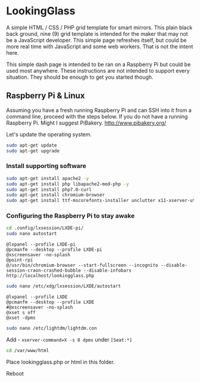 # LookingGlass
A simple HTML / CSS / PHP grid template for smart mirrors. This plain black back ground, nine (9) grid template is intended for the maker that may not be a JavaScript developer.  This simple page refreshes itself, but could be more real time with JavaScript and some web workers.  That is not the intent here.

This simple dash page is intended to be ran on a Raspberry Pi but could be used most anywhere.  These instructions are not intended to support every situation.  They should be enough to get you started though.

## Raspberry Pi & Linux

Assuming you have a fresh running Raspberry Pi and can SSH into it from a command line, proceed with the steps below.  If you do not have a running Raspberry Pi.  Might I suggest PiBakery.  http://www.pibakery.org/

Let's update the operating system.
```bash
sudo apt-get update
sudo apt-get upgrade
```
### Install supporting software
```bash
sudo apt-get install apache2 -y
sudo apt-get install php libapache2-mod-php -y
sudo apt-get install php7.0-curl
sudo apt-get install chromium-browser
sudo apt-get install ttf-mscorefonts-installer unclutter x11-xserver-utils
```
### Configuring the Raspberry Pi to stay awake
```bash
cd .config/lxsession/LXDE-pi/
sudo nano autostart
```
```
@lxpanel --profile LXDE-pi
@pcmanfm --desktop --profile LXDE-pi
@xscreensaver -no-splash
@point-rpi
@/usr/bin/chromium-browser --start-fullscreen --incognito --disable-session-craon-crashed-bubble --disable-infobars http://localhost/lookingglass.php
```
```bash
sudo nano /etc/xdg/lxsession/LXDE/autostart
```
```
@lxpanel --profile LXDE
@pcmanfm --desktop --profile LXDE
#@xscreensaver -no-splash
@xset s off
@xset -dpms
```
```bash
sudo nano /etc/lightdm/lightdm.con
```

Add - ```xserver-command=X -s 0 dpms``` under ```[Seat:*]```

```bash
cd /var/www/html
```

Place lookingglass.php or html in this folder.

Reboot
